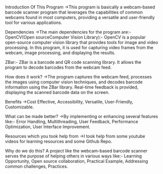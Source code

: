 Introduction Of This Program
->This program is basically a webcam-based barcode scanner program that leverages the capabilities of common webcams found in most computers, providing a versatile and user-friendly tool for various applications.

Dependencies
->The main dependencies for the program are:-
OpenCV(Open sourceComputer Vision Library):- OpenCV is a popular open-source computer vision library that provides tools for image and video processing. In this program, it is used for capturing video frames from the webcam, image processing, and displaying the results.

ZBar:- ZBar is a barcode and QR code scanning library. It allows the program to decode barcodes from the webcam feed.

How does it work?
->The program captures the webcam feed, processes the images using computer vision techniques, and decodes barcode information using the ZBar library. Real-time feedback is provided, displaying the scanned barcode data on the screen.

Benefits
->Cost Effective, Accessibility, Versatile, User-Friendly, Customizable.

What can be made better?
->By implementing or enhancing several features like:- Error Handling, Multithreading, User Feedback, Performance Optimization, User Interface Improvement.

Resources which you took help from
->I took help from some youtube videos for learning resources and some Github Repo.

Why do we do this?
A project like the webcam-based barcode scanner serves the purpose of helping others in various ways like:- Learning Opportunity, Open source collaboration, Practical Example, Addressing common challenges, Practices.